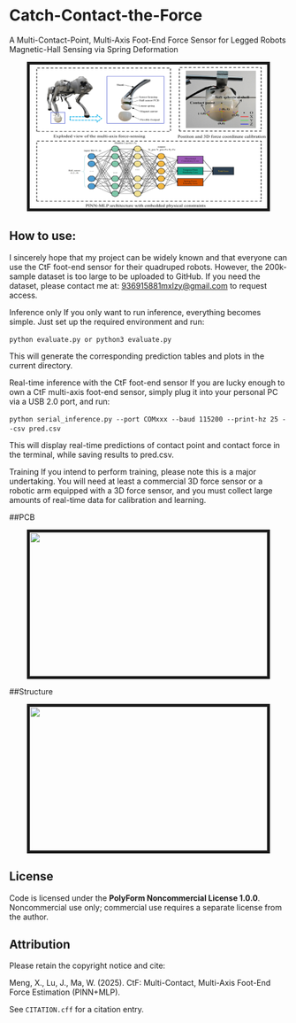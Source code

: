 # Catch-Contact-the-Force
A Multi-Contact-Point, Multi-Axis Foot-End Force Sensor for Legged Robots Magnetic-Hall Sensing via Spring Deformation

<p align = "center">
<img src="Pic/Abstract.jpg" width = "430" height = "260" border="5" />
</p>

## How to use:
I sincerely hope that my project can be widely known and that everyone can use the CtF foot-end sensor for their quadruped robots. However, the 200k-sample dataset is too large to be uploaded to GitHub.
If you need the dataset, please contact me at: 936915881mxlzy@gmail.com
 to request access.

Inference only
If you only want to run inference, everything becomes simple. Just set up the required environment and run:

```python evaluate.py or python3 evaluate.py```


This will generate the corresponding prediction tables and plots in the current directory.

Real-time inference with the CtF foot-end sensor
If you are lucky enough to own a CtF multi-axis foot-end sensor, simply plug it into your personal PC via a USB 2.0 port, and run:

```python serial_inference.py --port COMxxx --baud 115200 --print-hz 25 --csv pred.csv```


This will display real-time predictions of contact point and contact force in the terminal, while saving results to pred.csv.

Training
If you intend to perform training, please note this is a major undertaking. You will need at least a commercial 3D force sensor or a robotic arm equipped with a 3D force sensor, and you must collect large amounts of real-time data for calibration and learning.

##PCB
<p align = "center">
<img src="Pic/PCB.png" width = "430" height = "260" border="5" />
</p>

##Structure
<p align = "center">
<img src="Pic/Structure.png" width = "430" height = "260" border="5" />
</p>

## License
Code is licensed under the **PolyForm Noncommercial License 1.0.0**.
Noncommercial use only; commercial use requires a separate license from the author.

## Attribution
Please retain the copyright notice and cite:

Meng, X., Lu, J., Ma, W. (2025). CtF: Multi-Contact, Multi-Axis Foot-End Force Estimation (PINN+MLP).

See `CITATION.cff` for a citation entry.
